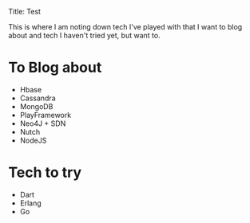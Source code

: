 Title: Test

This is where I am noting down tech I've played with that I want to blog about and tech I haven't tried yet, but want to.

# To Blog about

 * Hbase
 * Cassandra
 * MongoDB
 * PlayFramework
 * Neo4J + SDN
 * Nutch
 * NodeJS


# Tech to try

 * Dart
 * Erlang
 * Go

